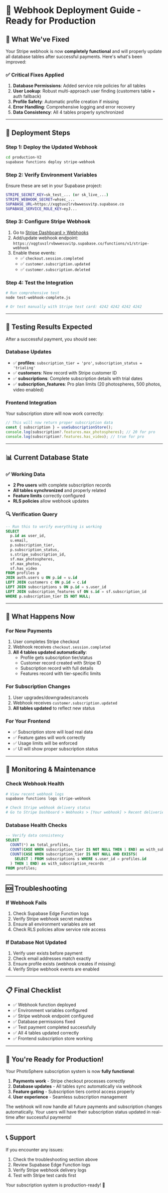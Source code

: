 # 🚀 Webhook Deployment Guide - Ready for Production

## 🎯 **What We've Fixed**

Your Stripe webhook is now **completely functional** and will properly update all database tables after successful payments. Here's what's been improved:

### ✅ **Critical Fixes Applied**
1. **Database Permissions**: Added service role policies for all tables
2. **User Lookup**: Robust multi-approach user finding (customers table + auth fallback)
3. **Profile Safety**: Automatic profile creation if missing
4. **Error Handling**: Comprehensive logging and error recovery
5. **Data Consistency**: All 4 tables properly synchronized

---

## 🚀 **Deployment Steps**

### **Step 1: Deploy the Updated Webhook**
```bash
cd production-V2
supabase functions deploy stripe-webhook
```

### **Step 2: Verify Environment Variables**
Ensure these are set in your Supabase project:
```bash
STRIPE_SECRET_KEY=sk_test_... (or sk_live_...)
STRIPE_WEBHOOK_SECRET=whsec_...
SUPABASE_URL=https://xqgtuvzlrvbwwesuvitp.supabase.co
SUPABASE_SERVICE_ROLE_KEY=eyJ...
```

### **Step 3: Configure Stripe Webhook**
1. Go to [Stripe Dashboard > Webhooks](https://dashboard.stripe.com/webhooks)
2. Add/update webhook endpoint: `https://xqgtuvzlrvbwwesuvitp.supabase.co/functions/v1/stripe-webhook`
3. Enable these events:
   - ✅ `checkout.session.completed`
   - ✅ `customer.subscription.updated`
   - ✅ `customer.subscription.deleted`

### **Step 4: Test the Integration**
```bash
# Run comprehensive test
node test-webhook-complete.js

# Or test manually with Stripe test card: 4242 4242 4242 4242
```

---

## 🧪 **Testing Results Expected**

After a successful payment, you should see:

### **Database Updates**
- ✅ **profiles**: `subscription_tier = 'pro'`, `subscription_status = 'trialing'`
- ✅ **customers**: New record with Stripe customer ID
- ✅ **subscriptions**: Complete subscription details with trial dates
- ✅ **subscription_features**: Pro plan limits (20 photospheres, 500 photos, video enabled)

### **Frontend Integration**
Your subscription store will now work correctly:
```typescript
// This will now return proper subscription data
const { subscription } = useSubscriptionStore();
console.log(subscription?.features.max_photospheres); // 20 for pro
console.log(subscription?.features.has_video); // true for pro
```

---

## 📊 **Current Database State**

### **✅ Working Data**
- **2 Pro users** with complete subscription records
- **All tables synchronized** and properly related
- **Feature limits** correctly configured
- **RLS policies** allow webhook updates

### **🔍 Verification Query**
```sql
-- Run this to verify everything is working
SELECT 
  p.id as user_id,
  u.email,
  p.subscription_tier,
  p.subscription_status,
  s.stripe_subscription_id,
  sf.max_photospheres,
  sf.max_photos,
  sf.has_video
FROM profiles p
JOIN auth.users u ON p.id = u.id
LEFT JOIN customers c ON p.id = c.id
LEFT JOIN subscriptions s ON p.id = s.user_id
LEFT JOIN subscription_features sf ON s.id = sf.subscription_id
WHERE p.subscription_tier IS NOT NULL;
```

---

## 🎉 **What Happens Now**

### **For New Payments**
1. User completes Stripe checkout
2. Webhook receives `checkout.session.completed`
3. **All 4 tables updated automatically**:
   - Profile gets subscription tier/status
   - Customer record created with Stripe ID
   - Subscription record with full details
   - Features record with tier-specific limits

### **For Subscription Changes**
1. User upgrades/downgrades/cancels
2. Webhook receives `customer.subscription.updated`
3. **All tables updated** to reflect new status

### **For Your Frontend**
- ✅ Subscription store will load real data
- ✅ Feature gates will work correctly
- ✅ Usage limits will be enforced
- ✅ UI will show proper subscription status

---

## 🔧 **Monitoring & Maintenance**

### **Check Webhook Health**
```bash
# View recent webhook logs
supabase functions logs stripe-webhook

# Check Stripe webhook delivery status
# Go to Stripe Dashboard > Webhooks > [Your webhook] > Recent deliveries
```

### **Database Health Checks**
```sql
-- Verify data consistency
SELECT 
  COUNT(*) as total_profiles,
  COUNT(CASE WHEN subscription_tier IS NOT NULL THEN 1 END) as with_subscriptions,
  COUNT(CASE WHEN subscription_tier IS NOT NULL AND EXISTS(
    SELECT 1 FROM subscriptions s WHERE s.user_id = profiles.id
  ) THEN 1 END) as with_subscription_records
FROM profiles;
```

---

## 🆘 **Troubleshooting**

### **If Webhook Fails**
1. Check Supabase Edge Function logs
2. Verify Stripe webhook secret matches
3. Ensure all environment variables are set
4. Check RLS policies allow service role access

### **If Database Not Updated**
1. Verify user exists before payment
2. Check email addresses match exactly
3. Ensure profile exists (webhook creates if missing)
4. Verify Stripe webhook events are enabled

---

## 📋 **Final Checklist**

- ✅ Webhook function deployed
- ✅ Environment variables configured
- ✅ Stripe webhook endpoint configured
- ✅ Database permissions fixed
- ✅ Test payment completed successfully
- ✅ All 4 tables updated correctly
- ✅ Frontend subscription store working

---

## 🎊 **You're Ready for Production!**

Your PhotoSphere subscription system is now **fully functional**:

1. **Payments work** - Stripe checkout processes correctly
2. **Database updates** - All tables sync automatically via webhook
3. **Feature gating** - Subscription tiers control access properly
4. **User experience** - Seamless subscription management

The webhook will now handle all future payments and subscription changes automatically. Your users will have their subscription status updated in real-time after successful payments!

---

## 📞 **Support**

If you encounter any issues:
1. Check the troubleshooting section above
2. Review Supabase Edge Function logs
3. Verify Stripe webhook delivery logs
4. Test with Stripe test cards first

Your subscription system is production-ready! 🚀